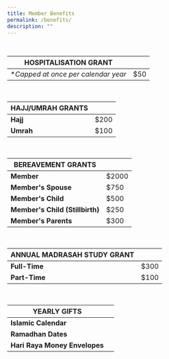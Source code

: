 ```yaml
---
title: Member Benefits
permalink: /benefits/
description: ""
---
```


<br>
	
| HOSPITALISATION GRANT |  |
| -------- | -------- |
| **Capped at once per calendar year*    | $50     |

<br>


| HAJJ/UMRAH GRANTS |  |
| -------- | -------- |
| **Hajj**    | $200     |
| **Umrah**     | $100     |

<br>

| BEREAVEMENT GRANTS |  | 
| -------- | -------- | 
| **Member**     | $2000     | 
| **Member's Spouse**     | $750    | 
| **Member's Child**     | $500     | 
| **Member's Child (Stillbirth)**     | $250     | 
| **Member's Parents**    | $300     | 

<br>


| ANNUAL MADRASAH STUDY GRANT |  |
| -------- | -------- |
| **Full-Time**    | $300     |
| **Part-Time**     | $100     |

<br>

| YEARLY GIFTS |  |
| -------- | -------- |
| **Islamic Calendar**    |     |
| **Ramadhan Dates**     |    |
| **Hari Raya Money Envelopes**     |     |